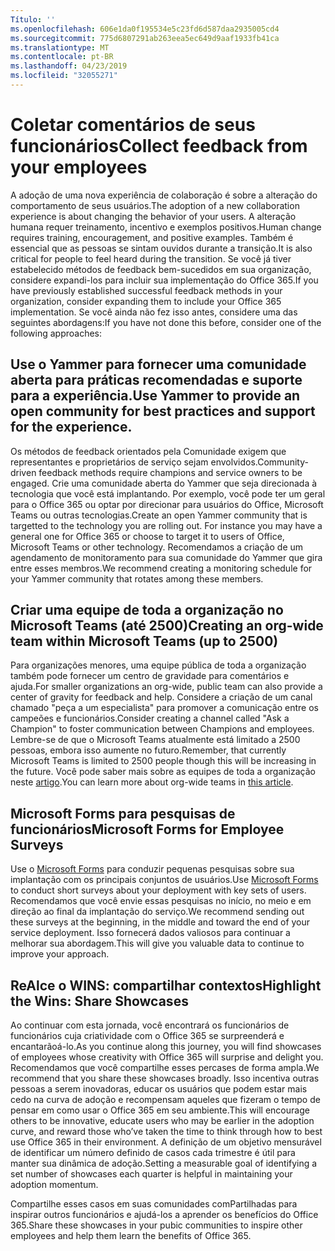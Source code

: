 ```yaml
---
Título: ''
ms.openlocfilehash: 606e1da0f195534e5c23fd6d587daa2935005cd4
ms.sourcegitcommit: 775d6807291ab263eea5ec649d9aaf1933fb41ca
ms.translationtype: MT
ms.contentlocale: pt-BR
ms.lasthandoff: 04/23/2019
ms.locfileid: "32055271"
---
```

# <a name="collect-feedback-from-your-employees"></a><span data-ttu-id="3ca74-102">Coletar comentários de seus funcionários</span><span class="sxs-lookup"><span data-stu-id="3ca74-102">Collect feedback from your employees</span></span>

<span data-ttu-id="3ca74-103">A adoção de uma nova experiência de colaboração é sobre a alteração do comportamento de seus usuários.</span><span class="sxs-lookup"><span data-stu-id="3ca74-103">The adoption of a new collaboration experience is about changing the behavior of your users.</span></span> <span data-ttu-id="3ca74-104">A alteração humana requer treinamento, incentivo e exemplos positivos.</span><span class="sxs-lookup"><span data-stu-id="3ca74-104">Human change requires training, encouragement, and positive examples.</span></span> <span data-ttu-id="3ca74-105">Também é essencial que as pessoas se sintam ouvidos durante a transição.</span><span class="sxs-lookup"><span data-stu-id="3ca74-105">It is also critical for people to feel heard during the transition.</span></span> <span data-ttu-id="3ca74-106">Se você já tiver estabelecido métodos de feedback bem-sucedidos em sua organização, considere expandi-los para incluir sua implementação do Office 365.</span><span class="sxs-lookup"><span data-stu-id="3ca74-106">If you have previously established successful feedback methods in your organization, consider expanding them to include your Office 365 implementation.</span></span> <span data-ttu-id="3ca74-107">Se você ainda não fez isso antes, considere uma das seguintes abordagens:</span><span class="sxs-lookup"><span data-stu-id="3ca74-107">If you have not done this before, consider one of the following approaches:</span></span>

## <a name="use-yammer-to-provide-an-open-community-for-best-practices-and-support-for-the-experience"></a><span data-ttu-id="3ca74-108">Use o Yammer para fornecer uma comunidade aberta para práticas recomendadas e suporte para a experiência.</span><span class="sxs-lookup"><span data-stu-id="3ca74-108">Use Yammer to provide an open community for best practices and support for the experience.</span></span>
<span data-ttu-id="3ca74-109">Os métodos de feedback orientados pela Comunidade exigem que representantes e proprietários de serviço sejam envolvidos.</span><span class="sxs-lookup"><span data-stu-id="3ca74-109">Community-driven feedback methods require champions and service owners to be engaged.</span></span> <span data-ttu-id="3ca74-110">Crie uma comunidade aberta do Yammer que seja direcionada à tecnologia que você está implantando.  Por exemplo, você pode ter um geral para o Office 365 ou optar por direcionar para usuários do Office, Microsoft Teams ou outras tecnologias.</span><span class="sxs-lookup"><span data-stu-id="3ca74-110">Create an open Yammer community that is targetted to the technology you are rolling out.  For instance you may have a general one for Office 365 or choose to target it to users of Office, Microsoft Teams or other technology.</span></span>  <span data-ttu-id="3ca74-111">Recomendamos a criação de um agendamento de monitoramento para sua comunidade do Yammer que gira entre esses membros.</span><span class="sxs-lookup"><span data-stu-id="3ca74-111">We recommend creating a monitoring schedule for your Yammer community that rotates among these members.</span></span> 

## <a name="creating-an-org-wide-team-within-microsoft-teams-up-to-2500"></a><span data-ttu-id="3ca74-112">Criar uma equipe de toda a organização no Microsoft Teams (até 2500)</span><span class="sxs-lookup"><span data-stu-id="3ca74-112">Creating an org-wide team within Microsoft Teams (up to 2500)</span></span>
<span data-ttu-id="3ca74-113">Para organizações menores, uma equipe pública de toda a organização também pode fornecer um centro de gravidade para comentários e ajuda.</span><span class="sxs-lookup"><span data-stu-id="3ca74-113">For smaller organizations an org-wide, public team can also provide a center of gravity for feedback and help.</span></span>  <span data-ttu-id="3ca74-114">Considere a criação de um canal chamado "peça a um especialista" para promover a comunicação entre os campeões e funcionários.</span><span class="sxs-lookup"><span data-stu-id="3ca74-114">Consider creating a channel called "Ask a Champion" to foster communication between Champions and employees.</span></span>  <span data-ttu-id="3ca74-115">Lembre-se de que o Microsoft Teams atualmente está limitado a 2500 pessoas, embora isso aumente no futuro.</span><span class="sxs-lookup"><span data-stu-id="3ca74-115">Remember, that currently Microsoft Teams is limited to 2500 people though this will be increasing in the future.</span></span> <span data-ttu-id="3ca74-116">Você pode saber mais sobre as equipes de toda a organização neste [artigo](https://docs.microsoft.com/en-us/microsoftteams/create-an-org-wide-team).</span><span class="sxs-lookup"><span data-stu-id="3ca74-116">You can learn more about org-wide teams in [this article](https://docs.microsoft.com/en-us/microsoftteams/create-an-org-wide-team).</span></span> 

## <a name="microsoft-forms-for-employee-surveys"></a><span data-ttu-id="3ca74-117">Microsoft Forms para pesquisas de funcionários</span><span class="sxs-lookup"><span data-stu-id="3ca74-117">Microsoft Forms for Employee Surveys</span></span>

<span data-ttu-id="3ca74-118">Use o [Microsoft Forms](https://support.office.com/en-us/forms) para conduzir pequenas pesquisas sobre sua implantação com os principais conjuntos de usuários.</span><span class="sxs-lookup"><span data-stu-id="3ca74-118">Use [Microsoft Forms](https://support.office.com/en-us/forms) to conduct short surveys about your deployment with key sets of users.</span></span>  <span data-ttu-id="3ca74-119">Recomendamos que você envie essas pesquisas no início, no meio e em direção ao final da implantação do serviço.</span><span class="sxs-lookup"><span data-stu-id="3ca74-119">We recommend sending out these surveys at the beginning, in the middle and toward the end of your service deployment.</span></span>  <span data-ttu-id="3ca74-120">Isso fornecerá dados valiosos para continuar a melhorar sua abordagem.</span><span class="sxs-lookup"><span data-stu-id="3ca74-120">This will give you valuable data to continue to improve your approach.</span></span>  

## <a name="highlight-the-wins-share-showcases"></a><span data-ttu-id="3ca74-121">ReAlce o WINS: compartilhar contextos</span><span class="sxs-lookup"><span data-stu-id="3ca74-121">Highlight the Wins: Share Showcases</span></span>
<span data-ttu-id="3ca74-122">Ao continuar com esta jornada, você encontrará os funcionários de funcionários cuja criatividade com o Office 365 se surpreenderá e encantarãoá-lo.</span><span class="sxs-lookup"><span data-stu-id="3ca74-122">As you continue along this journey, you will find showcases of employees whose creativity with Office 365 will surprise and delight you.</span></span> <span data-ttu-id="3ca74-123">Recomendamos que você compartilhe esses percases de forma ampla.</span><span class="sxs-lookup"><span data-stu-id="3ca74-123">We recommend that you share these showcases broadly.</span></span> <span data-ttu-id="3ca74-124">Isso incentiva outras pessoas a serem inovadoras, educar os usuários que podem estar mais cedo na curva de adoção e recompensam aqueles que fizeram o tempo de pensar em como usar o Office 365 em seu ambiente.</span><span class="sxs-lookup"><span data-stu-id="3ca74-124">This will encourage others to be innovative, educate users who may be earlier in the adoption curve, and reward those who’ve taken the time to think through how to best use Office 365 in their environment.</span></span> <span data-ttu-id="3ca74-125">A definição de um objetivo mensurável de identificar um número definido de casos cada trimestre é útil para manter sua dinâmica de adoção.</span><span class="sxs-lookup"><span data-stu-id="3ca74-125">Setting a measurable goal of identifying a set number of showcases each quarter is helpful in maintaining your adoption momentum.</span></span>

<span data-ttu-id="3ca74-126">Compartilhe esses casos em suas comunidades comPartilhadas para inspirar outros funcionários e ajudá-los a aprender os benefícios do Office 365.</span><span class="sxs-lookup"><span data-stu-id="3ca74-126">Share these showcases in your pubic communities to inspire other employees and help them learn the benefits of Office 365.</span></span>  
